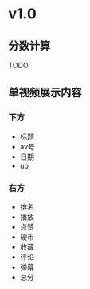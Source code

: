 # v1.0

## 分数计算
TODO

## 单视频展示内容

### 下方

- 标题
- av号
- 日期
- up

### 右方

- 排名
- 播放
- 点赞
- 硬币
- 收藏
- 评论
- 弹幕
- 总分
